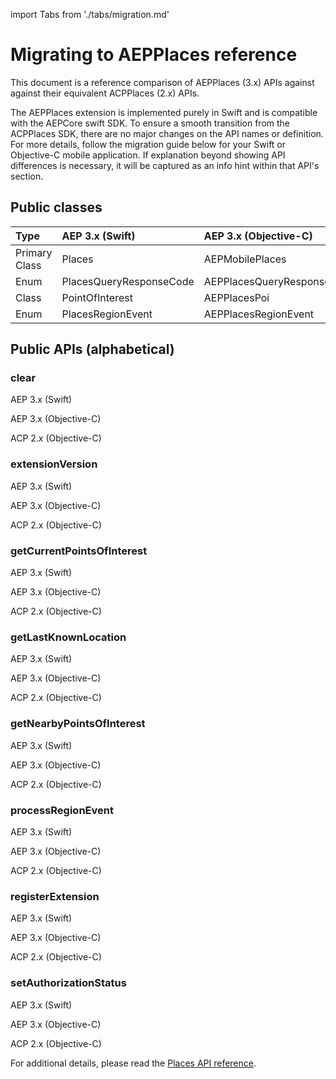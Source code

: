 import Tabs from './tabs/migration.md'

# Migrating to AEPPlaces reference

This document is a reference comparison of AEPPlaces (3.x) APIs against against their equivalent ACPPlaces (2.x) APIs.

The AEPPlaces extension is implemented purely in Swift and is compatible with the AEPCore swift SDK. To ensure a smooth transition from the ACPPlaces SDK, there are no major changes on the API names or definition. For more details, follow the migration guide below for your Swift or Objective-C mobile application. If explanation beyond showing API differences is necessary, it will be captured as an info hint within that API's section.

## Public classes

| Type | AEP 3.x (Swift) | AEP 3.x (Objective-C) | ACP 2.x (Objective-C) |
| :--- | :--- | :--- | :--- |
| Primary Class | Places | AEPMobilePlaces | ACPPlaces |
| Enum | PlacesQueryResponseCode | AEPPlacesQueryResponseCode | ACPPlacesRequestError |
| Class | PointOfInterest | AEPPlacesPoi | ACPPlacesPoi |
| Enum | PlacesRegionEvent | AEPPlacesRegionEvent | ACPRegionEventType |

## Public APIs (alphabetical)

### clear

<TabsBlock orientation="horizontal" slots="heading, content" repeat="3"/>

AEP 3.x (Swift)

<Tabs query="language=aep-swift&api=clear"/>

AEP 3.x (Objective-C)

<Tabs query="language=aep-objc&api=clear"/>

ACP 2.x (Objective-C)

<Tabs query="language=acp-objc&api=clear"/>

### extensionVersion

<TabsBlock orientation="horizontal" slots="heading, content" repeat="3"/>

AEP 3.x (Swift)

<Tabs query="language=aep-swift&api=extension-version"/>

AEP 3.x (Objective-C)

<Tabs query="language=aep-objc&api=extension-version"/>

ACP 2.x (Objective-C)

<Tabs query="language=acp-objc&api=extension-version"/>

### getCurrentPointsOfInterest

<TabsBlock orientation="horizontal" slots="heading, content" repeat="3"/>

AEP 3.x (Swift)

<Tabs query="language=aep-swift&api=get-current-points-of-interest"/>

AEP 3.x (Objective-C)

<Tabs query="language=aep-objc&api=get-current-points-of-interest"/>

ACP 2.x (Objective-C)

<Tabs query="language=acp-objc&api=get-current-points-of-interest"/>

### getLastKnownLocation

<TabsBlock orientation="horizontal" slots="heading, content" repeat="3"/>

AEP 3.x (Swift)

<Tabs query="language=aep-swift&api=get-last-known-location"/>

AEP 3.x (Objective-C)

<Tabs query="language=aep-objc&api=get-last-known-location"/>

ACP 2.x (Objective-C)

<Tabs query="language=acp-objc&api=get-last-known-location"/>

### getNearbyPointsOfInterest

<TabsBlock orientation="horizontal" slots="heading, content" repeat="3"/>

AEP 3.x (Swift)

<Tabs query="language=aep-swift&api=get-nearby-points-of-interest"/>

AEP 3.x (Objective-C)

<Tabs query="language=aep-objc&api=get-nearby-points-of-interest"/>

ACP 2.x (Objective-C)

<Tabs query="language=acp-objc&api=get-nearby-points-of-interest"/>

### processRegionEvent

<TabsBlock orientation="horizontal" slots="heading, content" repeat="3"/>

AEP 3.x (Swift)

<Tabs query="language=aep-swift&api=process-region-event"/>

AEP 3.x (Objective-C)

<Tabs query="language=aep-objc&api=process-region-event"/>

ACP 2.x (Objective-C)

<Tabs query="language=acp-objc&api=process-region-event"/>

### registerExtension

<TabsBlock orientation="horizontal" slots="heading, content" repeat="3"/>

AEP 3.x (Swift)

<Tabs query="language=aep-swift&api=register-extension"/>

AEP 3.x (Objective-C)

<Tabs query="language=aep-objc&api=register-extension"/>

ACP 2.x (Objective-C)

<Tabs query="language=acp-objc&api=register-extension"/>

### setAuthorizationStatus

<TabsBlock orientation="horizontal" slots="heading, content" repeat="3"/>

AEP 3.x (Swift)

<Tabs query="language=aep-swift&api=set-authorization-status"/>

AEP 3.x (Objective-C)

<Tabs query="language=aep-objc&api=set-authorization-status"/>

ACP 2.x (Objective-C)

<Tabs query="language=acp-objc&api=set-authorization-status"/>

For additional details, please read the [Places API reference](./api-reference.md).

